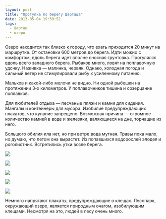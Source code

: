 ```yaml
---
layout: post
title: "Прогулка по берегу Шарташа"
date: 2013-05-04 19:59:52
tags:
  - Шарташ
  - озеро
---
```

Озеро находится так близко к городу, что ехать приходится 20 минут на
маршрутке. От остановки 600 метров до берега. Идти можно с комфортом,
вдоль берега идет вполне сносная грунтовка. Прогулялся вдоль всего
западного берега. Рыбаков много, ловят на поплавочную удочку. Наживка —
малинка, червяк. Однако, холодная погода и сильный ветер не
стимулировали рыбу к усиленному питанию.

Мальков и какой-либо мелочи не видно. Ни одной рыбешки на протяжении 3-х
километров. У поплавочников тишина и созерцание поплавков.

Для любителей отдыха — песчаные пляжи и камни для сидения. Мангалы и
контейнеры для мусора. Изобилие предупреждающих плакатов, что купание
запрещено. Возможная причина — огромное количество камней в воде и
железяки, валяющиеся на дне, торчащие из него.

Большого обилия ила нет, но при ветре вода мутная. Травы пока мало, но
думаю, что летом она вырастет. Из попавшихся водорослей элодея и
роголистник. Встретились утки возле берега.

![](http://fishingguru.ru/uploads/images/00/00/01/2013/05/04/b80ff6.jpg)

![](http://fishingguru.ru/uploads/images/00/00/01/2013/05/04/74ec3d.jpg)

![](http://fishingguru.ru/uploads/images/00/00/01/2013/05/04/2f2663.jpg)

![](http://fishingguru.ru/uploads/images/00/00/01/2013/05/04/181289.jpg)

![](http://fishingguru.ru/uploads/images/00/00/01/2013/05/04/efc9d3.jpg)

Немного напрягают плакаты, предупреждающие о клещах. Лесопарк,
окружающий озеро, является природным очагом, изобилующим клещами.
Несмотря на это, людей в лесу очень много.
